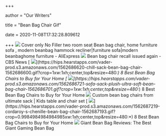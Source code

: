 +++
        
author = "Our Writers"
        
title = "Bean Bag Chair Gif"
        
date = 2020-11-08T17:32:28.809612
        
+++
[ ![](https://ae01.alicdn.com/kf/HTB1twGLLpXXXXctXXXXq6xXFXXXV/Cover-only-No-Filler-two-room-seat-Bean-bag-chair-home-furniture-sofa-modern-beanbag-hammock.jpg)](https://ae01.alicdn.com/kf/HTB1twGLLpXXXXctXXXXq6xXFXXXV/Cover-only-No-Filler-two-room-seat-Bean-bag-chair-home-furniture-sofa-modern-beanbag-hammock.jpg) Cover only No Filler two room seat Bean bag chair, home furniture sofa ,  modern beanbag hammock recliner|furniture sofa|modern beanbaghome furniture  - AliExpress
[ ![](https://cbsnews3.cbsistatic.com/hub/i/r/2015/12/18/b89010de-7bbe-4be2-b917-ff881814f880/thumbnail/1200x630/36d4265463bf99d3995806ee3f9edda2/beanbag.gif)](https://cbsnews3.cbsistatic.com/hub/i/r/2015/12/18/b89010de-7bbe-4be2-b917-ff881814f880/thumbnail/1200x630/36d4265463bf99d3995806ee3f9edda2/beanbag.gif) Bean bag chair recall issued again - CBS News
[ ![](https://hips.hearstapps.com/vader-prod.s3.amazonaws.com/1562686620-chill-sack-bean-bag-chair-1562686600.gif?crop=1xw:1xh;center,top&resize=480:*)](https://hips.hearstapps.com/vader-prod.s3.amazonaws.com/1562686620-chill-sack-bean-bag-chair-1562686600.gif?crop=1xw:1xh;center,top&resize=480:*) 8 Best Bean Bag Chairs to Buy for Your Home
[ ![](https://hips.hearstapps.com/vader-prod.s3.amazonaws.com/1562686721-sofa-sack-plush-ultra-soft-bean-bag-chair-1562686701.gif?crop=1xw:1xh;center,top&resize=480:*)](https://hips.hearstapps.com/vader-prod.s3.amazonaws.com/1562686721-sofa-sack-plush-ultra-soft-bean-bag-chair-1562686701.gif?crop=1xw:1xh;center,top&resize=480:*) 8 Best Bean Bag Chairs to Buy for Your Home
[ ![](http://molotilo.com/wp-content/uploads/2016/08/comfortable-bean-bag-chairs.gif)](http://molotilo.com/wp-content/uploads/2016/08/comfortable-bean-bag-chairs.gif) Custom bean bag chairs from ultimate sack | Kids table and chair set
[ ![](https://hips.hearstapps.com/vader-prod.s3.amazonaws.com/1562687219-cordaroy-s-chenille-bean-bag-chair-1562687193.gif?crop=0.9984984984984985xw:1xh;center,top&resize=480:*)](https://hips.hearstapps.com/vader-prod.s3.amazonaws.com/1562687219-cordaroy-s-chenille-bean-bag-chair-1562687193.gif?crop=0.9984984984984985xw:1xh;center,top&resize=480:*) 8 Best Bean Bag Chairs to Buy for Your Home
[ ![](http://2.bp.blogspot.com/-IbliRgMHrNE/VfWezHuw9ZI/AAAAAAAAAC0/P1qq9vjGut4/s1600/faux-leather-giant-bean-bag-chairs.gif)](http://2.bp.blogspot.com/-IbliRgMHrNE/VfWezHuw9ZI/AAAAAAAAAC0/P1qq9vjGut4/s1600/faux-leather-giant-bean-bag-chairs.gif) Giant Bean Bag Reviews: The Best Giant Gaming Bean Bag
